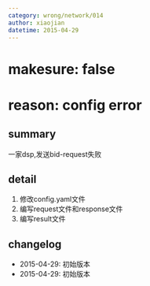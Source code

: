 ```yaml
---
category: wrong/network/014
author: xiaojian
datetime: 2015-04-29
---
```


# makesure: false
# reason: config error

## summary

一家dsp,发送bid-request失败

## detail

1. 修改config.yaml文件
1. 编写request文件和response文件
1. 编写result文件

## changelog

- 2015-04-29: 初始版本
- 2015-04-29: 初始版本
